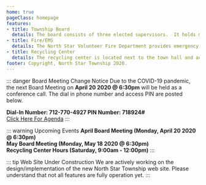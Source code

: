 ```yaml
---
home: true
pageClass: homepage
features:
- title: Township Board
  details: The board consists of three elected supervisors.  It holds monthly public meetings and elections are held during the annual meeting in the spring.
- title: Fire/EMS
  details: The North Star Volunteer Fire Department provides emergency medical and fire/rescue services to the local area.
- title: Recycling Center
  details: The recycling center is located next to the town hall and accepts recycling materials only during open business hours.
footer: Copyright, North Star Township 2020.
---
```


::: danger Board Meeting Change Notice
Due to the COVID-19 pandemic, the next Board Meeting on **April 20 2020 @ 6:30pm** will be held 
as a conference call.  The dial in phone number and access PIN are posted below.

**Dial-In Number: 712-770-4927  PIN Number: 718924#**  
[Click Here For Agenda](/township/agenda.md)
:::

::: warning Upcoming Events
**April Board Meeting (Monday, April 20 2020 @ 6:30pm)** <br>
**May Board Meeting (Monday, May 18 2020 @ 6:30pm)** <br>
**Recycling Center Hours (Saturday, 9:00am - 12:00pm)** 
:::

::: tip Web Site Under Construction
We are actively working on the design/implementation of the new North Star Township 
web site.  Please understand that not all features are fully operation yet.
:::
